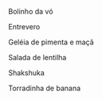 Bolinho da vó

Entrevero

Geléia de pimenta e maçã

Salada de lentilha

Shakshuka

Torradinha de banana
